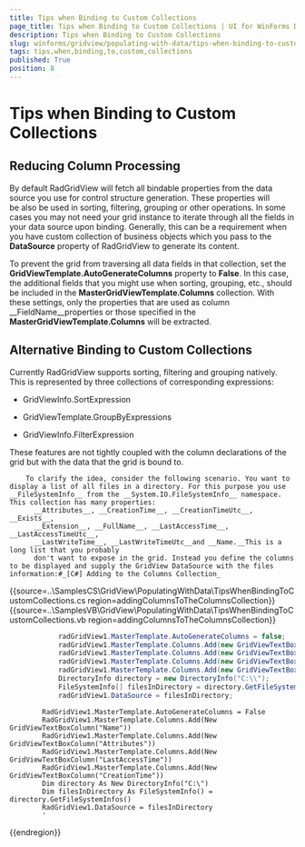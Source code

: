 ```yaml
---
title: Tips when Binding to Custom Collections
page_title: Tips when Binding to Custom Collections | UI for WinForms Documentation
description: Tips when Binding to Custom Collections
slug: winforms/gridview/populating-with-data/tips-when-binding-to-custom-collections
tags: tips,when,binding,to,custom,collections
published: True
position: 8
---
```


# Tips when Binding to Custom Collections



## Reducing Column Processing

By default RadGridView will fetch all bindable properties from the data source you use for control structure generation. These properties will be also be used in sorting, filtering, grouping or other operations. In some cases you may not need your grid instance to iterate through all the fields in your data source upon binding. Generally, this can be a requirement when you have custom collection of business objects which you pass to the __DataSource__ property of RadGridView to generate its content.

To prevent the grid from traversing all data fields in that collection, set the __GridViewTemplate.AutoGenerateColumns__ property to __False__. In this case, the additional fields that you might use when sorting, grouping, etc., should be included in the __MasterGridViewTemplate.Columns__ collection. With these settings, only the properties that are used as column __FieldName__properties or those specified in the __MasterGridViewTemplate.Columns__ will be extracted.

## Alternative Binding to Custom Collections

Currently RadGridView supports sorting, filtering and grouping natively. This is represented by three collections of corresponding expressions:

* GridViewInfo.SortExpression 

* GridViewTemplate.GroupByExpressions 

* GridViewInfo.FilterExpression

These features are not tightly coupled with the column declarations of the grid but with the data that the grid is bound to. 
		
		To clarify the idea, consider the following scenario. You want to display a list of all files in a directory. For this purpose you use 
    __FileSystemInfo__ from the __System.IO.FileSystemInfo__ namespace. This collection has many properties: 
          __Attributes__, __CreationTime__, __CreationTimeUtc__, __Exists__,
          __Extension__, __FullName__, __LastAccessTime__, __LastAccessTimeUtc__, 
          __LastWriteTime__, __LastWriteTimeUtc__and __Name.__This is a long list that you probably 
          don't want to expose in the grid. Instead you define the columns to be displayed and supply the GridView DataSource with the files information:#_[C#] Adding to the Columns Collection_

	



{{source=..\SamplesCS\GridView\PopulatingWithData\TipsWhenBindingToCustomCollections.cs region=addingColumnsToTheColumnsCollection}} 
{{source=..\SamplesVB\GridView\PopulatingWithData\TipsWhenBindingToCustomCollections.vb region=addingColumnsToTheColumnsCollection}} 

````C#
            radGridView1.MasterTemplate.AutoGenerateColumns = false;
            radGridView1.MasterTemplate.Columns.Add(new GridViewTextBoxColumn("Name"));
            radGridView1.MasterTemplate.Columns.Add(new GridViewTextBoxColumn("Attributes"));
            radGridView1.MasterTemplate.Columns.Add(new GridViewTextBoxColumn("LastAccessTime"));
            radGridView1.MasterTemplate.Columns.Add(new GridViewTextBoxColumn("CreationTime"));
            DirectoryInfo directory = new DirectoryInfo("C:\\");
            FileSystemInfo[] filesInDirectory = directory.GetFileSystemInfos();
            radGridView1.DataSource = filesInDirectory;
````
````VB.NET
        RadGridView1.MasterTemplate.AutoGenerateColumns = False
        RadGridView1.MasterTemplate.Columns.Add(New GridViewTextBoxColumn("Name"))
        RadGridView1.MasterTemplate.Columns.Add(New GridViewTextBoxColumn("Attributes"))
        RadGridView1.MasterTemplate.Columns.Add(New GridViewTextBoxColumn("LastAccessTime"))
        RadGridView1.MasterTemplate.Columns.Add(New GridViewTextBoxColumn("CreationTime"))
        Dim directory As New DirectoryInfo("C:\")
        Dim filesInDirectory As FileSystemInfo() = directory.GetFileSystemInfos()
        RadGridView1.DataSource = filesInDirectory
        '
````

{{endregion}} 



